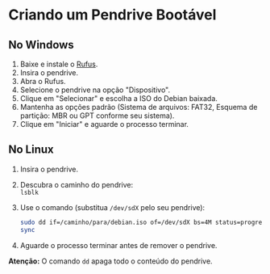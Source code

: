 # Criando um Pendrive Bootável

## No Windows

1. Baixe e instale o [Rufus](https://rufus.ie/).
2. Insira o pendrive.
3. Abra o Rufus.
4. Selecione o pendrive na opção "Dispositivo".
5. Clique em "Selecionar" e escolha a ISO do Debian baixada.
6. Mantenha as opções padrão (Sistema de arquivos: FAT32, Esquema de partição: MBR ou GPT conforme seu sistema).
7. Clique em "Iniciar" e aguarde o processo terminar.

## No Linux

1. Insira o pendrive.
2. Descubra o caminho do pendrive:  
   `lsblk`
3. Use o comando (substitua `/dev/sdX` pelo seu pendrive):

   ```bash
   sudo dd if=/caminho/para/debian.iso of=/dev/sdX bs=4M status=progress
   sync
   ```

4. Aguarde o processo terminar antes de remover o pendrive.

**Atenção:** O comando `dd` apaga todo o conteúdo do pendrive.